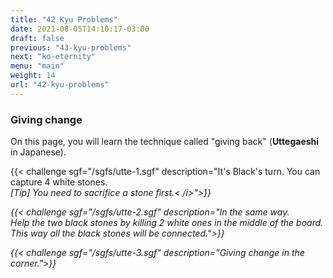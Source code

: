 ```yaml
---
title: "42 Kyu Problems"
date: 2021-08-05T14:10:17-03:00
draft: false
previous: "43-kyu-problems"
next: "ko-eternity"
menu: "main"
weight: 14
url: "42-kyu-problems"
---
```

### Giving change

On this page, you will learn the technique called "giving back" (**Uttegaeshi** in Japanese).

{{< challenge sgf="/sgfs/utte-1.sgf" description="It's Black's turn. You can capture 4 white stones.<br /><i>[Tip] You need to sacrifice a stone first.< /i>">}}


{{< challenge sgf="/sgfs/utte-2.sgf" description="In the same way.<br />Help the two black stones by killing 2 white ones in the middle of the board.<br />This way all the black stones will be connected.">}}


{{< challenge sgf="/sgfs/utte-3.sgf" description="Giving change in the corner.">}}